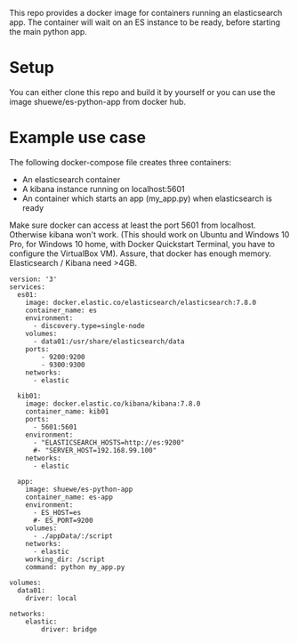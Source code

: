 This repo provides a docker image for containers running an elasticsearch app. The container will wait on an ES instance to be ready, before starting the main python app.

# Setup
You can either clone this repo and build it by yourself or you can use the image shuewe/es-python-app from docker hub.
# Example use case
The following docker-compose file creates three containers:
- An elasticsearch container
- A kibana instance running on localhost:5601
- An container which starts an app (my_app.py) when elasticsearch is ready

Make sure docker can access at least the port 5601 from localhost. Otherwise kibana won't work. (This should work on Ubuntu and Windows 10 Pro, for Windows 10 home, with Docker Quickstart Terminal, you have to configure the VirtualBox VM).
Assure, that docker has enough memory. Elasticsearch / Kibana need >4GB.
```docker
version: '3'
services:
  es01:
    image: docker.elastic.co/elasticsearch/elasticsearch:7.8.0
    container_name: es
    environment:
      - discovery.type=single-node
    volumes:
      - data01:/usr/share/elasticsearch/data
    ports:
        - 9200:9200
        - 9300:9300
    networks: 
      - elastic

  kib01:
    image: docker.elastic.co/kibana/kibana:7.8.0
    container_name: kib01
    ports:
      - 5601:5601
    environment:
      - "ELASTICSEARCH_HOSTS=http://es:9200"
      #- "SERVER_HOST=192.168.99.100"
    networks: 
      - elastic

  app:
    image: shuewe/es-python-app
    container_name: es-app
    environment: 
      - ES_HOST=es
      #- ES_PORT=9200
    volumes: 
      - ./appData/:/script
    networks: 
      - elastic
    working_dir: /script
    command: python my_app.py

volumes:
  data01:
    driver: local

networks:
    elastic:
        driver: bridge
```